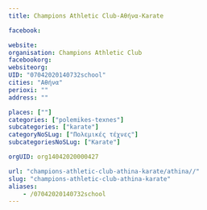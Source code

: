 ```yaml
---
title: Champions Athletic Club-Αθήνα-Karate

facebook:

website:
organisation: Champions Athletic Club
facebookorg:
websiteorg:
UID: "07042020140732school"
cities: "Αθήνα"
perioxi: ""
address: ""

places: [""]
categories: ["polemikes-texnes"]
subcategories: ["karate"]
categoryNoSLug: ["Πολεμικές τέχνες"]
subcategoriesNoSLug: ["Karate"]

orgUID: org14042020000427

url: "champions-athletic-club-athina-karate/athina//"
slug: "champions-athletic-club-athina-karate"
aliases:
    - /07042020140732school
---
```





